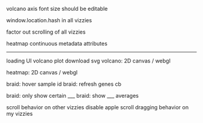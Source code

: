 

volcano axis font size should be editable

window.location.hash in all vizzies

factor out scrolling of all vizzies

heatmap continuous metadata attributes

---


loading UI
volcano plot download svg
volcano: 2D canvas / webgl

heatmap: 2D canvas / webgl

braid: hover sample id
braid:  refresh genes cb

braid: only show certain ___
braid: show ___ averages


scroll behavior on other vizzies
disable apple scroll dragging behavior on my vizzies



